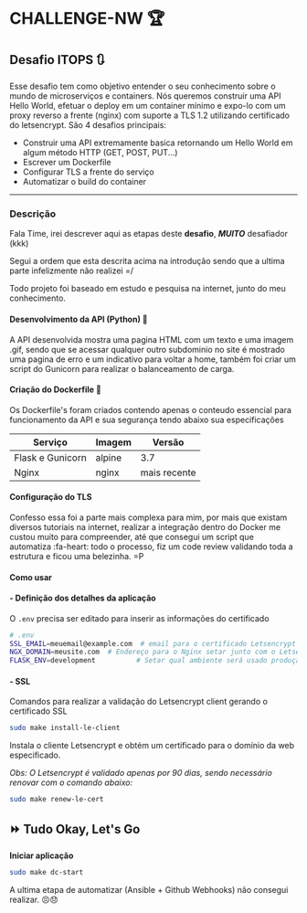 # CHALLENGE-NW :trophy:


## Desafio ITOPS :arrows_clockwise:


Esse desafio tem como objetivo entender o seu conhecimento sobre o mundo de microserviços e containers. Nós queremos construir uma API Hello World, efetuar o deploy em um container mínimo e expo-lo com um proxy reverso a frente (nginx) com suporte a TLS 1.2 utilizando certificado do letsencrypt. São 4 desafios principais:

- Construir uma API extremamente basica retornando um Hello World em algum método HTTP (GET, POST, PUT...)
- Escrever um Dockerfile
- Configurar TLS a frente do serviço
- Automatizar o build do container

------------------------------------------------------------------------------
### Descrição

Fala Time, irei descrever aqui as etapas deste **desafio**, ***MUITO*** desafiador (kkk)

Segui a ordem que esta descrita acima na introdução sendo que a ultima parte infelizmente não realizei =/

Todo projeto foi baseado em estudo e pesquisa na internet, junto do meu conhecimento.

#### Desenvolvimento da API (Python) :snake:

A API desenvolvida mostra uma pagina HTML com um texto e uma imagem .gif, sendo que se acessar qualquer outro subdominio no site é mostrado uma pagina de erro e um indicativo para voltar a home, também foi criar um script do Gunicorn para realizar o balanceamento de carga.

#### Criação do Dockerfile  :memo:

Os Dockerfile's foram criados contendo apenas o conteudo essencial para funcionamento da API e sua segurança tendo abaixo sua especificações

|   Serviço| Imagem   | Versão   |
| ------------ | ------------ | ------------ |
| Flask e Gunicorn  | alpine  |  3.7 |
|  Nginx  |  nginx | mais recente |

#### Configuração do TLS

Confesso essa foi a parte mais complexa para mim, por mais que existam diversos tutoriais na internet, realizar a integração dentro do Docker me custou muito para compreender, até que consegui um script que automatiza :fa-heart: todo o processo, fiz um code review validando toda a estrutura e ficou uma belezinha. =P

####  Como usar 


#### - Definição dos detalhes da aplicação

O `.env` precisa ser editado para inserir as informações do certificado
```sh
# .env
SSL_EMAIL=meuemail@example.com  # email para o certificado Letsencrypt 
NGX_DOMAIN=meusite.com  # Endereço para o Nginx setar junto com o Letsencrypt
FLASK_ENV=development          # Setar qual ambiente será usado produção ou dev
```

#### - SSL
Comandos para realizar a validação do Letsencrypt client gerando o certificado SSL
```sh
sudo make install-le-client
```
Instala o cliente Letsencrypt e obtém um certificado para o domínio da web especificado.

_Obs: O Letsencrypt é validado apenas por 90 dias, sendo necessário renovar com o comando abaixo:_   
```sh
sudo make renew-le-cert
```

## :fast_forward:  Tudo Okay, Let's Go

**Iniciar aplicação**
```sh
sudo make dc-start
```
A ultima etapa de automatizar (Ansible + Github Webhooks) não consegui realizar. :persevere::disappointed:
